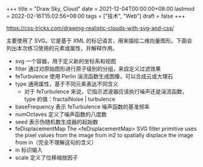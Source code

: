 +++
title = "Draw Sky, Cloud"
date = 2021-12-04T00:00:00+08:00
lastmod = 2022-02-16T15:02:56+08:00
tags = ["技术", "Web"]
draft = false
+++

<https://css-tricks.com/drawing-realistic-clouds-with-svg-and-css/>

主要使用了 SVG。它是基于 XML 的标记语言，用来描绘二维向量图形。下面会列出本次练习使用的元素或属性，并解释作用。

- svg 一个容器，用于定义新的坐标系和视图
- filter 通过对原始图形进行原子级别的分组，来自定义过滤效果
- feTurbulence 使用 Perlin 湍流函数生成图像，可以合成云或大理石
- type 通用属性，基于不同元素表达不同含义
  - 对于 feTurbulence 来说，它指示滤波器应该执行噪声还是湍流函数，type 的值：fractalNoise | turbulence
- baseFrequency 表示 feTurbulence 噪声函数的基准频率
- numOctaves 定义了噪声函数的八度数
- seed 表示伪随机数生成器的起始数
- feDisplacementMap The &lt;feDisplacementMap&gt; SVG filter primitive uses the pixel values from the image from in2 to spatially displace the image from in（完全不理解这句的含义）
- in 标识输入
- scale 定义了位移缩放因子
